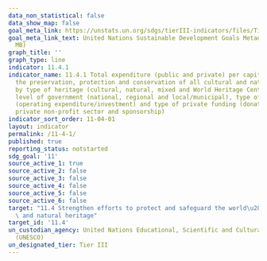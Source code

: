 ```yaml
---
data_non_statistical: false
data_show_map: false
goal_meta_link: https://unstats.un.org/sdgs/tierIII-indicators/files/Tier3-11-04-01.pdf
goal_meta_link_text: United Nations Sustainable Development Goals Metadata (PDF 4.0
  MB)
graph_title: ''
graph_type: line
indicator: 11.4.1
indicator_name: 11.4.1 Total expenditure (public and private) per capita spent on
  the preservation, protection and conservation of all cultural and natural heritage,
  by type of heritage (cultural, natural, mixed and World Heritage Centre designation),
  level of government (national, regional and local/municipal), type of expenditure
  (operating expenditure/investment) and type of private funding (donations in kind,
  private non-profit sector and sponsorship)
indicator_sort_order: 11-04-01
layout: indicator
permalink: /11-4-1/
published: true
reporting_status: notstarted
sdg_goal: '11'
source_active_1: true
source_active_2: false
source_active_3: false
source_active_4: false
source_active_5: false
source_active_6: false
target: "11.4 Strengthen efforts to protect and safeguard the world\u2019s cultural\
  \ and natural heritage"
target_id: '11.4'
un_custodian_agency: United Nations Educational, Scientific and Cultural Organization
  (UNESCO)
un_designated_tier: Tier III
---
```

